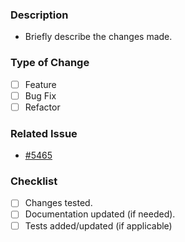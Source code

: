 ### Description
- Briefly describe the changes made.

### Type of Change
- [ ] Feature
- [ ] Bug Fix
- [ ] Refactor

###  Related Issue
- [#5465](issue-link)

### Checklist
- [ ] Changes tested.
- [ ] Documentation updated (if needed).
- [ ] Tests added/updated (if applicable)